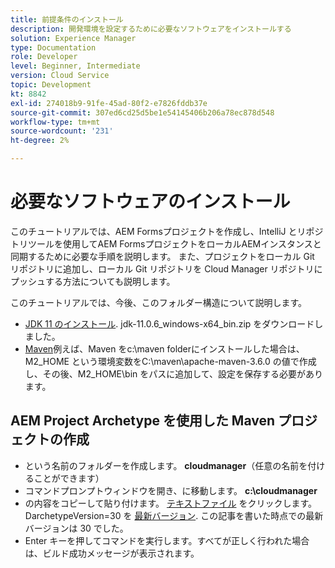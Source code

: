 ```yaml
---
title: 前提条件のインストール
description: 開発環境を設定するために必要なソフトウェアをインストールする
solution: Experience Manager
type: Documentation
role: Developer
level: Beginner, Intermediate
version: Cloud Service
topic: Development
kt: 8842
exl-id: 274018b9-91fe-45ad-80f2-e7826fddb37e
source-git-commit: 307ed6cd25d5be1e54145406b206a78ec878d548
workflow-type: tm+mt
source-wordcount: '231'
ht-degree: 2%

---
```


# 必要なソフトウェアのインストール

このチュートリアルでは、AEM Formsプロジェクトを作成し、IntelliJ とリポジトリツールを使用してAEM FormsプロジェクトをローカルAEMインスタンスと同期するために必要な手順を説明します。 また、プロジェクトをローカル Git リポジトリに追加し、ローカル Git リポジトリを Cloud Manager リポジトリにプッシュする方法についても説明します。




このチュートリアルでは、今後、このフォルダー構造について説明します。

* [JDK 11 のインストール](https://www.oracle.com/java/technologies/downloads/#java11-windows). jdk-11.0.6_windows-x64_bin.zip をダウンロードしました。
* [Maven](https://maven.apache.org/guides/getting-started/windows-prerequisites.html)例えば、Maven をc:\maven folderにインストールした場合は、M2_HOME という環境変数をC:\maven\apache-maven-3.6.0 の値で作成し、その後、M2_HOME\bin をパスに追加して、設定を保存する必要があります。

## AEM Project Archetype を使用した Maven プロジェクトの作成

* という名前のフォルダーを作成します。 **cloudmanager**（任意の名前を付けることができます）
* コマンドプロンプトウィンドウを開き、に移動します。 **c:\cloudmanager**
* の内容をコピーして貼り付けます。 [テキストファイル](assets/creating-maven-project.txt) をクリックします。 DarchetypeVersion=30 を [最新バージョン](https://github.com/adobe/aem-project-archetype/releases). この記事を書いた時点での最新バージョンは 30 でした。
* Enter キーを押してコマンドを実行します。すべてが正しく行われた場合は、ビルド成功メッセージが表示されます。
